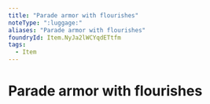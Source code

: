 ```yaml
---
title: "Parade armor with flourishes"
noteType: ":luggage:"
aliases: "Parade armor with flourishes"
foundryId: Item.NyJa2lWCYqdETtfm
tags:
  - Item
---
```


# Parade armor with flourishes
